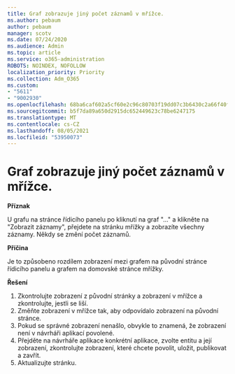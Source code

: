 ```yaml
---
title: Graf zobrazuje jiný počet záznamů v mřížce.
ms.author: pebaum
author: pebaum
manager: scotv
ms.date: 07/24/2020
ms.audience: Admin
ms.topic: article
ms.service: o365-administration
ROBOTS: NOINDEX, NOFOLLOW
localization_priority: Priority
ms.collection: Adm_O365
ms.custom:
- "5611"
- "9002930"
ms.openlocfilehash: 68ba6caf602a5cf60e2c96c80703f19dd07c3b6430c2a66f40fea4a2f3d06e75
ms.sourcegitcommit: b5f7da89a650d2915dc652449623c78be6247175
ms.translationtype: MT
ms.contentlocale: cs-CZ
ms.lasthandoff: 08/05/2021
ms.locfileid: "53950073"
---
```

# <a name="chart-shows-different-number-of-records-in-grid"></a>Graf zobrazuje jiný počet záznamů v mřížce.

**Příznak**

U grafu na stránce řídicího panelu po kliknutí na graf "..." a klikněte na "Zobrazit záznamy", přejdete na stránku mřížky a zobrazíte všechny záznamy. Někdy se změní počet záznamů.

**Příčina**

Je to způsobeno rozdílem zobrazení mezi grafem na původní stránce řídicího panelu a grafem na domovské stránce mřížky.  

**Řešení**

1. Zkontrolujte zobrazení z původní stránky a zobrazení v mřížce a zkontrolujte, jestli se liší.
2. Změňte zobrazení v mřížce tak, aby odpovídalo zobrazení na původní stránce.
3. Pokud se správné zobrazení nenašlo, obvykle to znamená, že zobrazení není v návrháři aplikací povolené.
4. Přejděte na návrháře aplikace konkrétní aplikace, zvolte entitu a její zobrazení, zkontrolujte zobrazení, které chcete povolit, uložit, publikovat a zavřít.
5. Aktualizujte stránku.